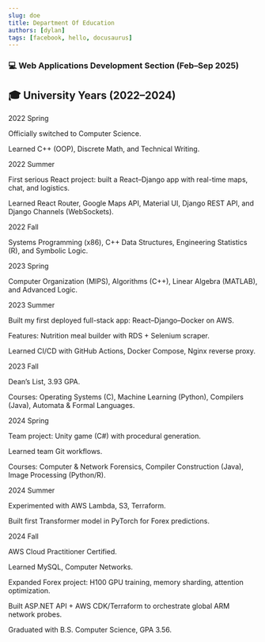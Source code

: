 ```yaml
---
slug: doe
title: Department Of Education
authors: [dylan]
tags: [facebook, hello, docusaurus]
---
```


### 💻 Web Applications Development Section (Feb–Sep 2025)

## 🎓 University Years (2022–2024)

2022 Spring

Officially switched to Computer Science.

Learned C++ (OOP), Discrete Math, and Technical Writing.

2022 Summer

First serious React project: built a React–Django app with real-time maps, chat, and logistics.

Learned React Router, Google Maps API, Material UI, Django REST API, and Django Channels (WebSockets).

2022 Fall

Systems Programming (x86), C++ Data Structures, Engineering Statistics (R), and Symbolic Logic.

2023 Spring

Computer Organization (MIPS), Algorithms (C++), Linear Algebra (MATLAB), and Advanced Logic.

2023 Summer

Built my first deployed full-stack app: React–Django–Docker on AWS.

Features: Nutrition meal builder with RDS + Selenium scraper.

Learned CI/CD with GitHub Actions, Docker Compose, Nginx reverse proxy.

2023 Fall

Dean’s List, 3.93 GPA.

Courses: Operating Systems (C), Machine Learning (Python), Compilers (Java), Automata & Formal Languages.

2024 Spring

Team project: Unity game (C#) with procedural generation.

Learned team Git workflows.

Courses: Computer & Network Forensics, Compiler Construction (Java), Image Processing (Python/R).

2024 Summer

Experimented with AWS Lambda, S3, Terraform.

Built first Transformer model in PyTorch for Forex predictions.

2024 Fall

AWS Cloud Practitioner Certified.

Learned MySQL, Computer Networks.

Expanded Forex project: H100 GPU training, memory sharding, attention optimization.

Built ASP.NET API + AWS CDK/Terraform to orchestrate global ARM network probes.

Graduated with B.S. Computer Science, GPA 3.56.
